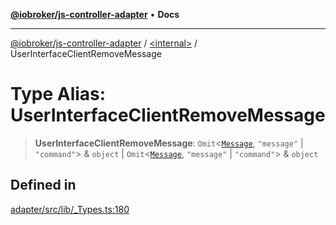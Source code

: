 [**@iobroker/js-controller-adapter**](../../README.md) • **Docs**

***

[@iobroker/js-controller-adapter](../../globals.md) / [\<internal\>](../README.md) / UserInterfaceClientRemoveMessage

# Type Alias: UserInterfaceClientRemoveMessage

> **UserInterfaceClientRemoveMessage**: `Omit`\<[`Message`](../interfaces/Message.md), `"message"` \| `"command"`\> & `object` \| `Omit`\<[`Message`](../interfaces/Message.md), `"message"` \| `"command"`\> & `object`

## Defined in

[adapter/src/lib/\_Types.ts:180](https://github.com/ioBroker/ioBroker.js-controller/blob/40cb80c182f7d6dd76c85ace42cdd78fa9b7a8dc/packages/adapter/src/lib/_Types.ts#L180)
